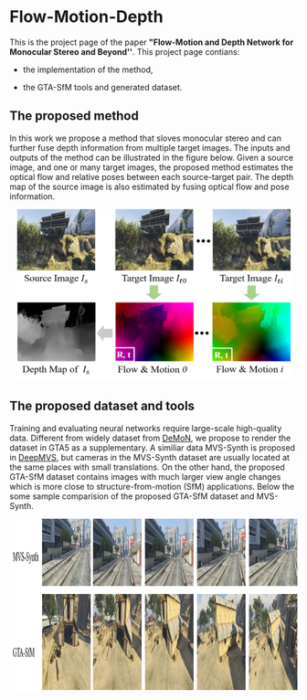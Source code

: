 # Flow-Motion-Depth

This is the project page of the paper **"Flow-Motion and Depth Network for Monocular Stereo and Beyond''**. This project page contians:

* the implementation of the method,

* the GTA-SfM tools and generated dataset.

## The proposed method

In this work we propose a method that sloves monocular stereo and can further fuse depth information from multiple target images. The inputs and outputs of the method can be illustrated in the figure below. Given a source image, and one or many target images, the proposed method estimates the optical flow and relative poses between each source-target pair. The depth map of the source image is also estimated by fusing optical flow and pose information.

<p align="center">
<img src="fig/input_output.png" alt="input_output" width = "480" height = "300">
</p>

## The proposed dataset and tools

Training and evaluating neural networks require large-scale high-quality data. Different from widely dataset from [DeMoN](https://github.com/lmb-freiburg/demon), we propose to render the dataset in GTA5 as a supplementary. A similiar data MVS-Synth is proposed in [DeepMVS](https://phuang17.github.io/DeepMVS/index.html), but cameras in the MVS-Synth dataset are usually located at the same places with small translations. On the other hand, the proposed GTA-SfM dataset contains images with much larger view angle changes which is more close to structure-from-motion (SfM) applications. Below the some sample comparision of the proposed GTA-SfM dataset and MVS-Synth.

<p align="center">
<img src="fig/result.png" alt="dataset_compare" width = "900" height = "300">
</p>
